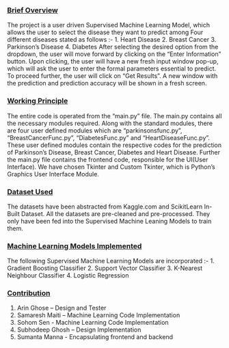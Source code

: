 <p><h3><u>Brief Overview</u></h3>
The project is a user driven Supervised Machine Learning Model, which allows the user to select the disease they want to predict among Four different diseases stated as follows :-
1.	Heart Disease
2.	Breast Cancer
3.	Parkinson’s Disease
4.	Diabetes
After selecting the desired option from the dropdown, the user will move forward by clicking on the “Enter Information” button. Upon clicking, the user will have a new fresh input window pop-up, which will ask the user to enter the formal parameters essential to predict. To proceed further, the user will click on “Get Results”. A new window with the prediction and prediction accuracy will be shown in a fresh screen.

<h3><u>Working Principle</u></h3>
The entire code is operated from the “main.py” file. The main.py contains all the necessary modules required. Along with the standard modules, there are four user defined modules which are “parkinsonsfunc.py”, “BreastCancerFunc.py”, “DiabetesFunc.py” and “HeartDiseaseFunc.py”. These user defined modules contain the respective codes for the prediction of Parkinson’s Disease, Breast Cancer, Diabetes and Heart Disease. 
Further the main.py file contains the frontend code, responsible for the UI(User Interface). We have chosen Tkinter and Custom Tkinter, which is Python’s Graphics User Interface Module. 

<h3><u>Dataset Used</u></h3>
The datasets have been abstracted from Kaggle.com and ScikitLearn In-Built Dataset. All the datasets are pre-cleaned and pre-processed. They only have been fed into the Supervised Machine Leaning Models to train them.

<h3><u>Machine Learning Models Implemented</u></h3>
The following Supervised Machine Learning Models are incorporated :-
1.	Gradient Boosting Classifier
2.	Support Vector Classifier
3.	K-Nearest Neighbour Classifier
4.	Logistic Regression

<h3><u>Contribution</u></h3><ol>
<li>	Arin Ghose – Design and Tester</li>
<li>	Samaresh Maiti – Machine Learning Code Implementation</li>
<li>	Sohom Sen - Machine Learning Code Implementation</li>
<li>	Subhodeep Ghosh – Design Implementation</li>
<li>	Sumanta Manna - Encapsulating frontend and backend</li></ol></p>
